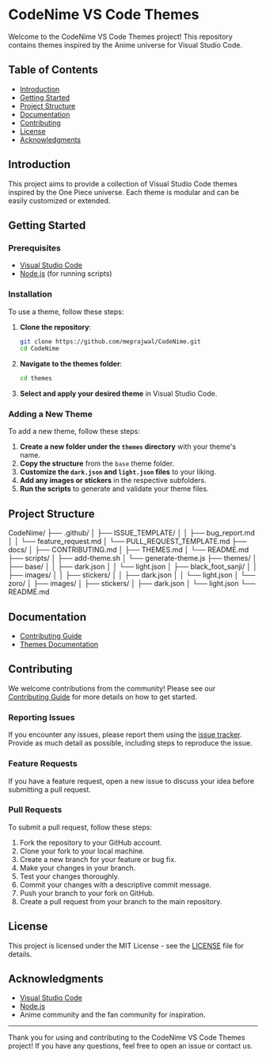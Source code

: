 # CodeNime VS Code Themes

Welcome to the CodeNime VS Code Themes project! This repository contains themes inspired by the Anime universe for Visual Studio Code.

## Table of Contents

- [Introduction](#introduction)
- [Getting Started](#getting-started)
- [Project Structure](#project-structure)
- [Documentation](#documentation)
- [Contributing](#contributing)
- [License](#license)
- [Acknowledgments](#acknowledgments)

## Introduction

This project aims to provide a collection of Visual Studio Code themes inspired by the One Piece universe. Each theme is modular and can be easily customized or extended.

## Getting Started

### Prerequisites

- [Visual Studio Code](https://code.visualstudio.com/)
- [Node.js](https://nodejs.org/) (for running scripts)

### Installation

To use a theme, follow these steps:

1. **Clone the repository**:
    ```bash
    git clone https://github.com/meprajwal/CodeNime.git
    cd CodeNime
    ```

2. **Navigate to the themes folder**:
    ```bash
    cd themes
    ```

3. **Select and apply your desired theme** in Visual Studio Code.

### Adding a New Theme

To add a new theme, follow these steps:

1. **Create a new folder under the `themes` directory** with your theme's name.
2. **Copy the structure** from the `base` theme folder.
3. **Customize the `dark.json` and `light.json` files** to your liking.
4. **Add any images or stickers** in the respective subfolders.
5. **Run the scripts** to generate and validate your theme files.

## Project Structure

CodeNime/
├── .github/
│ ├── ISSUE_TEMPLATE/
│ │ ├── bug_report.md
│ │ └── feature_request.md
│ └── PULL_REQUEST_TEMPLATE.md
├── docs/
│ ├── CONTRIBUTING.md
│ ├── THEMES.md
│ └── README.md
├── scripts/
│ ├── add-theme.sh
│ └── generate-theme.js
├── themes/
│ ├── base/
│ │ ├── dark.json
│ │ └── light.json
│ ├── black_foot_sanji/
│ │ ├── images/
│ │ ├── stickers/
│ │ ├── dark.json
│ │ └── light.json
│ └── zoro/
│ ├── images/
│ ├── stickers/
│ ├── dark.json
│ └── light.json
└── README.md

## Documentation

- [Contributing Guide](docs/CONTRIBUTING.md)
- [Themes Documentation](docs/THEMES.md)

## Contributing

We welcome contributions from the community! Please see our [Contributing Guide](docs/CONTRIBUTING.md) for more details on how to get started.

### Reporting Issues

If you encounter any issues, please report them using the [issue tracker](https://github.com/meprajwal/CodeNime/issues). Provide as much detail as possible, including steps to reproduce the issue.

### Feature Requests

If you have a feature request, open a new issue to discuss your idea before submitting a pull request.

### Pull Requests

To submit a pull request, follow these steps:

1. Fork the repository to your GitHub account.
2. Clone your fork to your local machine.
3. Create a new branch for your feature or bug fix.
4. Make your changes in your branch.
5. Test your changes thoroughly.
6. Commit your changes with a descriptive commit message.
7. Push your branch to your fork on GitHub.
8. Create a pull request from your branch to the main repository.

## License

This project is licensed under the MIT License - see the [LICENSE](LICENSE) file for details.

## Acknowledgments

- [Visual Studio Code](https://code.visualstudio.com/)
- [Node.js](https://nodejs.org/)
- Anime community and the fan community for inspiration.

---

Thank you for using and contributing to the CodeNime VS Code Themes project! If you have any questions, feel free to open an issue or contact us.

